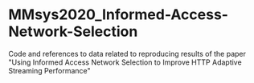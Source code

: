 # MMsys2020_Informed-Access-Network-Selection
Code and references to data related to reproducing results of the paper "Using Informed Access Network Selection to Improve HTTP Adaptive Streaming Performance"
